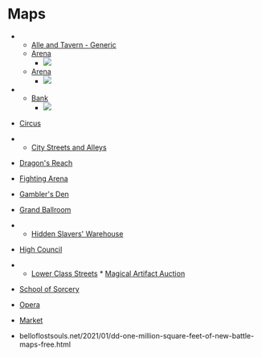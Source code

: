 # Maps



* * [Alle and Tavern - Generic](https://www.reddit.com/r/inkarnate/comments/jl04cg/alley_and_tavern_in_a_city_of_your_choice/)
  * [Arena](https://www.reddit.com/r/dndmaps/comments/j3t3z2/arena_40x28/)
    * ![](https://preview.redd.it/98yk3t3c7oq51.jpg?width=960&crop=smart&auto=webp&s=44d83f60e3b1890e308417ac19b53516550ab444)
  * [Arena](https://www.reddit.com/r/dndmaps/comments/l3bhs9/arena_40x28/)
    * ![](https://preview.redd.it/2s3vu7jgh2d61.jpg?width=960&crop=smart&auto=webp&s=94cd58de5e80bab27b64ceb9f51cbf00f8490200)



* * [Bank](https://www.reddit.com/r/battlemaps/comments/jk721z/bank/)
    * ![](https://preview.redd.it/61bo8trf80w51.jpg?width=640&crop=smart&auto=webp&s=e48b1586ffbf9ce3a1ac2295d31d37d4e03bed6b)



* [Circus](https://www.reddit.com/r/dndmaps/comments/js4iyf/circus/)
*   * [City Streets and Alleys](https://www.reddit.com/r/battlemaps/comments/jjmp7c/city_streets_and_alleys_25x45/)
  * [Dragon's Reach](https://www.reddit.com/r/FantasyMaps/comments/jk9u9b/skyrim_dragonsreach_map_i_tried_to_follow_the/)
  * [Fighting Arena](https://www.reddit.com/r/FantasyMaps/comments/j8jyop/battlemap_40x30_fighting_arena_5600x4200_inspired/)
  * [Gambler's Den](https://www.reddit.com/r/DungeonMasters/comments/lwtvpk/oc_battlemaps_32x26_gamblers_den/)
  * [Grand Ballroom](https://www.reddit.com/r/FantasyMaps/comments/jmjiaz/grand_ballroom_battlemap_40x40/)
  * * [Hidden Slavers' Warehouse](https://www.reddit.com/r/dungeondraft/comments/jm0osn/hidden_slavers_warehouse_26x22/)
  * [High Council](https://www.reddit.com/r/battlemaps/comments/ju3mrr/high_council/)
  *  * [Lower Class Streets](https://www.reddit.com/r/FantasyMaps/comments/jrpd7u/22x17_lower_class_streets_battlemap/)
    * [Magical Artifact Auction](https://www.reddit.com/r/inkarnate/comments/kmzowm/magical_artifact_auction_battlemap_sajomi_villa/)



  * [School of Sorcery](https://preview.redd.it/4nwer4nkw8v51.jpg?width=640&crop=smart&auto=webp&s=1ed06df9fc938912f436768197acddf5de47d226)
  * [Opera](https://www.reddit.com/r/FantasyMaps/comments/lm0ehm/42x79_grand_opera_house_battlemap/)
  * [Market](https://www.reddit.com/r/dndmaps/comments/ldxs78/market_38x27/)
  * belloflostsouls.net/2021/01/dd-one-million-square-feet-of-new-battle-maps-free.html

